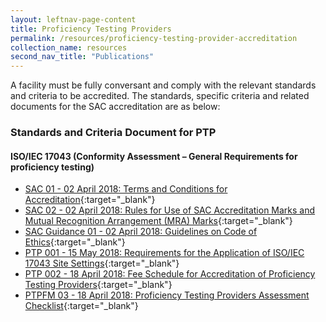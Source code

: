 ```yaml
---
layout: leftnav-page-content
title: Proficiency Testing Providers
permalink: /resources/proficiency-testing-provider-accreditation
collection_name: resources
second_nav_title: "Publications"
---
```


A facility must be fully conversant and comply with the relevant standards and criteria to be accredited. The standards, specific criteria and related documents for the SAC accreditation are as below:

### Standards and Criteria Document for PTP
#### ISO/IEC 17043 (Conformity Assessment – General Requirements for proficiency testing)
* [SAC 01 - 02 April 2018: Terms and Conditions for Accreditation](/files/sac_documents/SAC%2001%20%2802%20April%202018%29.pdf){:target="_blank"}
* [SAC 02 - 02 April 2018: Rules for Use of SAC Accreditation Marks and Mutual Recognition Arrangement (MRA) Marks](/files/sac_documents/SAC%2002%20-%20SAC%20and%20MRA%20Marks%20%2802%20April%202018%29.pdf){:target="_blank"}
* [SAC Guidance 01 - 02 April 2018: Guidelines on Code of Ethics](/files/sac_documents/SAC%20Guidance%2001%20-%20Guidelines%20on%20Code%20of%20Ethics%20%2802%20April%202018%29.pdf){:target="_blank"}
* [PTP 001 - 15 May 2018: Requirements for the Application of ISO/IEC 17043 Site Settings](/files/sac_documents/proficiency_testing_providers/PTP%20001%20-%2015%20May%2018.pdf){:target="_blank"}
* [PTP 002 - 18 April 2018: Fee Schedule for Accreditation of Proficiency Testing Providers](/files/sac_documents/proficiency_testing_providers/PTP%20002%20(18%20April%202018).pdf){:target="_blank"}
* [PTPFM 03 - 18 April 2018: Proficiency Testing Providers Assessment Checklist](/files/sac_documents/proficiency_testing_providers/PTPFM03%20(18%20April%202018).docx){:target="_blank"}
